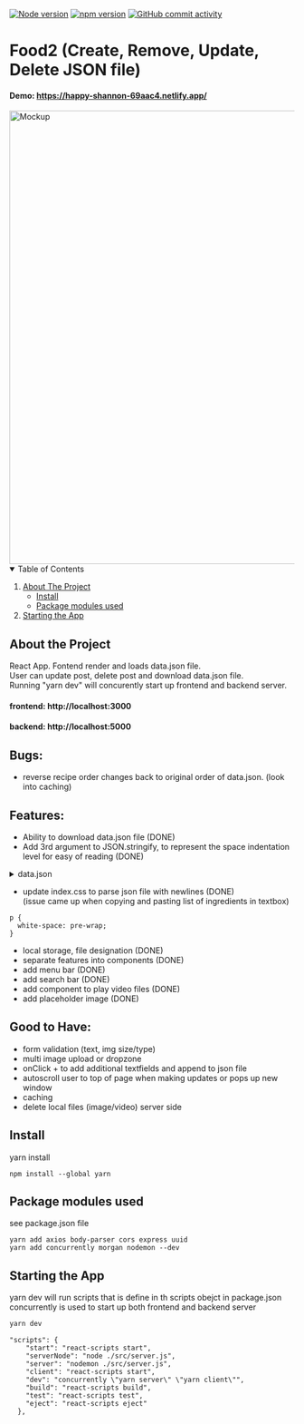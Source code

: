 [![Node version][node-shield]][node-url]
[![npm version][npm-shield]][npm-url]
[![GitHub commit activity][commits-shield]][commits-url]

# Food2 (Create, Remove, Update, Delete JSON file) 
#### Demo: https://happy-shannon-69aac4.netlify.app/   
<img src="https://github.com/thraddash/food2/blob/master/src/images/mockup.jpg" width="800" title="Mockup">

<!-- TABLE OF CONTENTS -->
<details open="open">
  <summary>Table of Contents</summary>
  <ol>
    <li>
      <a href="#about-the-project">About The Project</a>
      <ul>
        <li><a href="#install">Install</a></li>
        <li><a href="#package-modules-used">Package modules used</a></li>
      </ul>
    </li>
    <li><a href="#starting-the-app">Starting the App</a></li>
  </ol>
</details>

## About the Project
React App. Fontend render and loads data.json file.   
User can update post, delete post and download data.json file.    
Running "yarn dev" will concurently start up frontend and backend server.  

#### frontend: http://localhost:3000  
#### backend: http://localhost:5000  

## Bugs:  
- reverse recipe order changes back to original order of data.json. (look into caching)   

## Features:  
- Ability to download data.json file (DONE)
- Add 3rd argument to JSON.stringify, to represent the space indentation level for easy of reading (DONE)
<details>
  <summary> data.json </summary>
  
```json 
[
  {
    "id": "18a34f20-bc30-11eb-b83d-13213367ae36",
    "title": "hello",
    "content": "world"
  },
  {
    "id": "00d4fd70-bc31-11eb-806e-4119ef39d572",
    "title": "aa",
    "content": "aa"
  }
]
```
</details>

- update index.css to parse json file with newlines (DONE)     
(issue came up when copying and pasting list of ingredients in textbox)   
```
p {
  white-space: pre-wrap;
}
```
- local storage, file designation (DONE) 
- separate features into components (DONE)
- add menu bar (DONE)
- add search bar (DONE)
- add component to play video files (DONE)   
- add placeholder image (DONE)   
## Good to Have:   
- form validation (text, img size/type)
- multi image upload or dropzone    
- onClick + to add additional textfields and append to json file
- autoscroll user to top of page when making updates or pops up new window   
- caching   
- delete local files (image/video) server side   

## Install 
yarn install  
```
npm install --global yarn
```

## Package modules used
see package.json file  
```
yarn add axios body-parser cors express uuid
yarn add concurrently morgan nodemon --dev
```

## Starting the App
yarn dev will run scripts that is define in th scripts obejct in package.json  
concurrently is used to start up both frontend and backend server  
```sh
yarn dev
```

```node
"scripts": {
    "start": "react-scripts start",
    "serverNode": "node ./src/server.js",
    "server": "nodemon ./src/server.js",
    "client": "react-scripts start",
    "dev": "concurrently \"yarn server\" \"yarn client\"",
    "build": "react-scripts build",
    "test": "react-scripts test",
    "eject": "react-scripts eject"
  },
 ```

<!-- MARKDOWN LINKS & IMAGES -->
[node-shield]: https://img.shields.io/badge/node-v14.15.5-blue
[node-url]: https://nodejs.org/
[npm-shield]: https://img.shields.io/badge/npm-v6.14.11-orange
[npm-url]: https://www.npmjs.com/package/npm-install
[commits-shield]: https://img.shields.io/badge/commits-95-green.svg
[commits-url]: https://img.shields.io/github/commit-activity/y/thraddash/food2
[product-screenshot]: /src/images/

